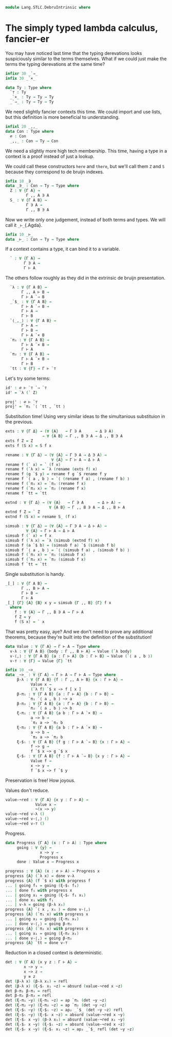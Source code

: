<!--
```agda
open import 1Lab.HLevel.Closure
open import 1Lab.Prelude

open import Data.Maybe
open import Data.Bool
open import Data.Dec
open import Data.Fin
open import Data.Nat
open import Data.Sum
```
-->

```agda
module Lang.STLC.DebruIntrinsic where
```

# The simply typed lambda calculus, fancier-er

You may have noticed last time <insert link> that the typing
derevations looks suspiciously similar to the terms themselves.
What if we could just make the terms the typing derevations at the
same time?

```agda
infixr 30 _`⇒_
infix 30 _`×_

data Ty : Type where
  `⊤ : Ty
  _`×_ : Ty → Ty → Ty
  _`⇒_ : Ty → Ty → Ty
```

We need slightly fancier contexts this time. We could import and use
lists, but this definition is more beneficial to understanding.

```agda
infixl 20 _,,_
data Con : Type where
  ∅ : Con
  _,,_ : Con → Ty → Con
```

We need a slightly more high tech membership. This time, having a type
in a context is a proof instead of just a lookup.

We could call these constructors `here` and `there`, but we'll call them
`Z` and `S` because they correspond to de bruijn indexes.

```agda
infix 10 _∋_
data _∋_ : Con → Ty → Type where
  Z : ∀ {Γ A} →
         Γ ,, A ∋ A
  S_ : ∀ {Γ A B} →
         Γ ∋ A →
         Γ ,, B ∋ A
```
Now we write only one judgement, instead of both terms and types. We
will call it `_⊢_`{.Agda}.

```agda
infix 10 _⊢_
data _⊢_ : Con → Ty → Type where
```

If a context contains a type, it can bind it to a variable.

```agda
  ` : ∀ {Γ A} →
        Γ ∋ A →
        Γ ⊢ A
```

The others follow roughly as they did in the extrinsic de bruijn presentation.

```agda
  `λ : ∀ {Γ A B} →
       Γ ,, A ⊢ B →
       Γ ⊢ A `⇒ B
  _`$_ : ∀ {Γ A B} →
       Γ ⊢ A `⇒ B →
       Γ ⊢ A →
       Γ ⊢ B
  `⟨_,_⟩ : ∀ {Γ A B} →
       Γ ⊢ A →
       Γ ⊢ B →
       Γ ⊢ A `× B
  `π₁ : ∀ {Γ A B} →
       Γ ⊢ A `× B →
       Γ ⊢ A
  `π₂ : ∀ {Γ A B} →
       Γ ⊢ A `× B →
       Γ ⊢ B
  `tt : ∀ {Γ} → Γ ⊢ `⊤
```

Let's try some terms:

```agda
id' : ∅ ⊢ `⊤ `⇒ `⊤
id' = `λ (` Z)

proj' : ∅ ⊢ `⊤
proj' = `π₁ `⟨ `tt , `tt ⟩
```


Substitution time! Using very similar ideas to the 
simultanious substituion in the previous.

```agda
exts : ∀ {Γ Δ} → (∀ {A}   → Γ ∋ A      → Δ ∋ A) 
                → ∀ {A B} → Γ ,, B ∋ A → Δ ,, B ∋ A
exts f Z = Z
exts f (S x) = S f x

rename : ∀ {Γ Δ} → (∀ {A} → Γ ∋ A → Δ ∋ A) →
                    ∀ {A} → Γ ⊢ A → Δ ⊢ A
rename f (` x) = ` (f x)
rename f (`λ x) = `λ (rename (exts f) x)
rename f (g `$ y) = rename f g `$ rename f y
rename f `⟨ a , b ⟩ = `⟨ (rename f a) , (rename f b) ⟩
rename f (`π₁ x) = `π₁ (rename f x)
rename f (`π₂ x) = `π₂ (rename f x)
rename f `tt = `tt

extnd : ∀ {Γ Δ} → (∀ {A}   → Γ ∋ A      → Δ ⊢ A) →
                   ∀ {A B} → Γ ,, B ∋ A → Δ ,, B ⊢ A
extnd f Z = ` Z
extnd f (S x) = rename S_ (f x)

simsub : ∀ {Γ Δ} → (∀ {A} → Γ ∋ A → Δ ⊢ A) →
         ∀ {A} → Γ ⊢ A → Δ ⊢ A
simsub f (` x) = f x
simsub f (`λ x) = `λ (simsub (extnd f) x)
simsub f (a `$ b) = (simsub f a) `$ (simsub f b)
simsub f `⟨ a , b ⟩ = `⟨ (simsub f a) , (simsub f b) ⟩
simsub f (`π₁ x) = `π₁ (simsub f x)
simsub f (`π₂ x) = `π₂ (simsub f x)
simsub f `tt = `tt
```

Single substitution is handy.

```agda
_[_] : ∀ {Γ A B} →
       Γ ,, B ⊢ A →
       Γ ⊢ B → 
       Γ ⊢ A
_[_] {Γ} {A} {B} x y = simsub {Γ ,, B} {Γ} f x
  where
    f : ∀ {A} → Γ ,, B ∋ A → Γ ⊢ A
    f Z = y
    f (S x) = ` x
```

That was pretty easy, aye? And we don't need to prove any additional 
theorems, because they're built into the definition of the substitution! 


```agda
data Value : ∀ {Γ A} → Γ ⊢ A → Type where
  v-λ : ∀ {Γ A B} {body : Γ ,, B ⊢ A} → Value (`λ body)
  v-⟨,⟩ : ∀ {Γ A B} {a : Γ ⊢ A} {b : Γ ⊢ B} → Value (`⟨ a , b ⟩)
  v-⊤ : ∀ {Γ} → Value {Γ} `tt

infix 10 _~>_
data _~>_ : ∀ {Γ A} → Γ ⊢ A → Γ ⊢ A → Type where
     β-λ : ∀ {Γ A B} {f : Γ ,, A ⊢ B} {x : Γ ⊢ A} →
           Value x →
           (`λ f) `$ x ~> f [ x ]
     β-π₁ : ∀ {Γ A B} {a : Γ ⊢ A} {b : Γ ⊢ B} →
          `π₁ `⟨ a , b ⟩ ~> a
     β-π₂ : ∀ {Γ A B} {a : Γ ⊢ A} {b : Γ ⊢ B} →
          `π₂ `⟨ a , b ⟩ ~> b
     ξ-π₁ : ∀ {Γ A B} {a b : Γ ⊢ A `× B} →
           a ~> b →
           `π₁ a ~> `π₁ b
     ξ-π₂ : ∀ {Γ A B} {a b : Γ ⊢ A `× B} →
           a ~> b →
           `π₂ a ~> `π₂ b
     ξ-$ₗ : ∀ {Γ A B} {f g : Γ ⊢ A `⇒ B} {x : Γ ⊢ A} →
           f ~> g →
           f `$ x ~> g `$ x
     ξ-$ᵣ : ∀ {Γ A B} {f : Γ ⊢ A `⇒ B} {x y : Γ ⊢ A} →
           Value f →
           x ~> y →
           f `$ x ~> f `$ y
```

Preservation is free! How joyous.

Values don't reduce.

```agda
value-¬red : ∀ {Γ A} {x y : Γ ⊢ A} →
             Value x →
             ¬(x ~> y)
value-¬red v-λ ()
value-¬red v-⟨,⟩ ()
value-¬red v-⊤ ()
```

Progress.

```agda
data Progress {Γ A} (x : Γ ⊢ A) : Type where
     going : ∀ {y} →
               x ~> y →
               Progress x
     done : Value x → Progress x

progress : ∀ {A} (x : ∅ ⊢ A) → Progress x
progress {A} (`λ x) = done v-λ
progress {A} (f `$ x) with progress f
... | going f₁ = going (ξ-$ₗ f₁)
... | done f₁ with progress x
... | going x₁ = going (ξ-$ᵣ f₁ x₁)
... | done x₁ with f₁ 
... | v-λ = going (β-λ x₁)
progress {A} `⟨ x , x₁ ⟩ = done v-⟨,⟩
progress {A} (`π₁ x) with progress x
... | going x₁ = going (ξ-π₁ x₁)
... | done v-⟨,⟩ = going β-π₁
progress {A} (`π₂ x) with progress x 
... | going x₁ = going (ξ-π₂ x₁)
... | done v-⟨,⟩ = going β-π₂
progress {A} `tt = done v-⊤
```

Reduction in a closed context is deterministic.

```agda
det : ∀ {Γ A} {x y z : Γ ⊢ A} →
        x ~> y →
        x ~> z →
        y ≡ z
det (β-λ x) (β-λ x₁) = refl
det (β-λ x) (ξ-$ᵣ x₁ ~z) = absurd (value-¬red x ~z)
det β-π₁ β-π₁ = refl
det β-π₂ β-π₂ = refl
det (ξ-π₁ ~y) (ξ-π₁ ~z) = ap `π₁ (det ~y ~z)
det (ξ-π₂ ~y) (ξ-π₂ ~z) = ap `π₂ (det ~y ~z)
det (ξ-$ₗ ~y) (ξ-$ₗ ~z) = ap₂ _`$_ (det ~y ~z) refl
det (ξ-$ₗ ~y) (ξ-$ᵣ x ~z) = absurd (value-¬red x ~y)
det (ξ-$ᵣ x ~y) (β-λ x₁) = absurd (value-¬red x₁ ~y)
det (ξ-$ᵣ x ~y) (ξ-$ₗ ~z) = absurd (value-¬red x ~z)
det (ξ-$ᵣ x ~y) (ξ-$ᵣ x₁ ~z) = ap₂ _`$_ refl (det ~y ~z)
```
